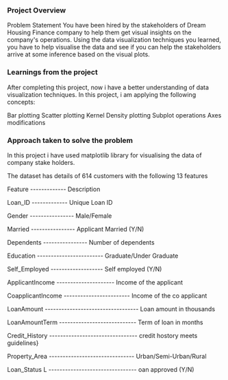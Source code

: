 ### Project Overview

 Problem Statement
You have been hired by the stakeholders of Dream Housing Finance company to help them get visual insights on the company's operations. Using the data visualization techniques you learned, you have to help visualise the data and see if you can help the stakeholders arrive at some inference based on the visual plots.


### Learnings from the project

 After completing this project, now i have a better understanding of data visualization techniques. In this project, i am  applying the following concepts:

Bar plotting
Scatter plotting
Kernel Density plotting
Subplot operations
Axes modifications


### Approach taken to solve the problem

 In this project i have used matplotlib library for visualising the data of company stake holders.

The dataset has details of 614 customers with the following 13 features

 Feature	         -------------                   Description

Loan_ID	         -------------                    Unique Loan ID

Gender	       ----------------                       Male/Female

Married	        ----------------                      Applicant Married (Y/N)

Dependents	  ----------------                    Number of dependents

Education   ------------------------	                       Graduate/Under Graduate

Self_Employed	-------------------               Self employed (Y/N)

ApplicantIncome	  ---------------------             Income of the applicant

CoapplicantIncome ------------------------	       Income of the co applicant

LoanAmount   ----------------------------------                	Loan amount in thousands

LoanAmountTerm ----------------------------	        Term of loan in months

Credit_History --------------------------------	                 credit hostory meets guidelines}

Property_Area	-------------------------------                  Urban/Semi-Urban/Rural

Loan_Status	L    --------------------------------                    oan approved (Y/N)



